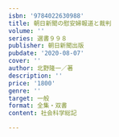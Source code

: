 ```yaml
---
isbn: '9784022630988'
title: 朝日新聞の慰安婦報道と裁判
volume: ''
series: 選書９９８
publisher: 朝日新聞出版
pubdate: '2020-08-07'
cover: ''
author: 北野隆一／著
description: ''
price: '1800'
genre: ''
target: 一般
format: 全集・双書
content: 社会科学総記

---
```

